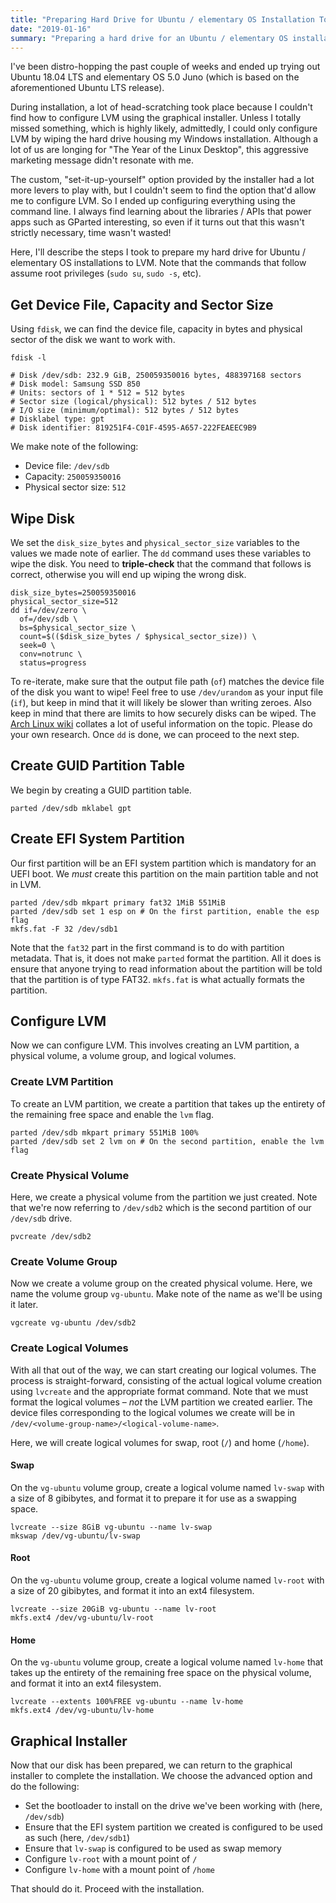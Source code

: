 ```yaml
---
title: "Preparing Hard Drive for Ubuntu / elementary OS Installation To LVM"
date: "2019-01-16"
summary: "Preparing a hard drive for an Ubuntu / elementary OS installation to LVM using the command line."
---
```


I've been distro-hopping the past couple of weeks and ended up trying out Ubuntu 18.04 LTS and elementary OS 5.0 Juno (which is based on the aforementioned Ubuntu LTS release).

During installation, a lot of head-scratching took place because I couldn't find how to configure LVM using the graphical installer.
Unless I totally missed something, which is highly likely, admittedly, I could only configure LVM by wiping the hard drive housing my Windows installation.
Although a lot of us are longing for "The Year of the Linux Desktop", this aggressive marketing message didn't resonate with me.

The custom, "set-it-up-yourself" option provided by the installer had a lot more levers to play with, but I couldn't seem to find the option that'd allow me to configure LVM.
So I ended up configuring everything using the command line.
I always find learning about the libraries / APIs that power apps such as GParted interesting, so even if it turns out that this wasn't strictly necessary, time wasn't wasted!

Here, I'll describe the steps I took to prepare my hard drive for Ubuntu / elementary OS installations to LVM.
Note that the commands that follow assume root privileges (`sudo su`, `sudo -s`, etc).

## Get Device File, Capacity and Sector Size

Using `fdisk`, we can find the device file, capacity in bytes and physical sector of the disk we want to work with.

```shell
fdisk -l

# Disk /dev/sdb: 232.9 GiB, 250059350016 bytes, 488397168 sectors
# Disk model: Samsung SSD 850
# Units: sectors of 1 * 512 = 512 bytes
# Sector size (logical/physical): 512 bytes / 512 bytes
# I/O size (minimum/optimal): 512 bytes / 512 bytes
# Disklabel type: gpt
# Disk identifier: 819251F4-C01F-4595-A657-222FEAEEC9B9
```

We make note of the following:

* Device file: `/dev/sdb`
* Capacity: `250059350016`
* Physical sector size: `512`

## Wipe Disk

We set the `disk_size_bytes` and `physical_sector_size` variables to the values we made note of earlier.
The `dd` command uses these variables to wipe the disk.
You need to __triple-check__ that the command that follows is correct, otherwise you will end up wiping the wrong disk.

```shell
disk_size_bytes=250059350016
physical_sector_size=512
dd if=/dev/zero \
  of=/dev/sdb \
  bs=$physical_sector_size \
  count=$(($disk_size_bytes / $physical_sector_size)) \
  seek=0 \
  conv=notrunc \
  status=progress
```

To re-iterate, make sure that the output file path (`of`) matches the device file of the disk you want to wipe!
Feel free to use `/dev/urandom` as your input file (`if`), but keep in mind that it will likely be slower than writing zeroes.
Also keep in mind that there are limits to how securely disks can be wiped.
The [Arch Linux wiki](https://wiki.archlinux.org/index.php/Securely_wipe_disk#Data_remanence) collates a lot of useful information on the topic.
Please do your own research.
Once `dd` is done, we can proceed to the next step.

## Create GUID Partition Table

We begin by creating a GUID partition table.

```shell
parted /dev/sdb mklabel gpt
```

## Create EFI System Partition

Our first partition will be an EFI system partition which is mandatory for an UEFI boot.
We _must_ create this partition on the main partition table and not in LVM.

```shell
parted /dev/sdb mkpart primary fat32 1MiB 551MiB
parted /dev/sdb set 1 esp on # On the first partition, enable the esp flag
mkfs.fat -F 32 /dev/sdb1
```

Note that the `fat32` part in the first command is to do with partition metadata.
That is, it does not make `parted` format the partition.
All it does is ensure that anyone trying to read information about the partition will be told that the partition is of type FAT32.
`mkfs.fat` is what actually formats the partition.


## Configure LVM

Now we can configure LVM.
This involves creating an LVM partition, a physical volume, a volume group, and logical volumes.

### Create LVM Partition

To create an LVM partition, we create a partition that takes up the entirety of the remaining free space and enable the `lvm` flag.

```shell
parted /dev/sdb mkpart primary 551MiB 100%
parted /dev/sdb set 2 lvm on # On the second partition, enable the lvm flag
```

### Create Physical Volume

Here, we create a physical volume from the partition we just created.
Note that we're now referring to `/dev/sdb2` which is the second partition of our `/dev/sdb` drive.

```shell
pvcreate /dev/sdb2
```

### Create Volume Group

Now we create a volume group on the created physical volume.
Here, we name the volume group `vg-ubuntu`.
Make note of the name as we'll be using it later.

```shell
vgcreate vg-ubuntu /dev/sdb2
```

### Create Logical Volumes

With all that out of the way, we can start creating our logical volumes.
The process is straight-forward, consisting of the actual logical volume creation using `lvcreate` and the appropriate format command.
Note that we must format the logical volumes – _not_ the LVM partition we created earlier.
The device files corresponding to the logical volumes we create will be in `/dev/<volume-group-name>/<logical-volume-name>`.

Here, we will create logical volumes for swap, root (`/`) and home (`/home`).

#### Swap

On the `vg-ubuntu` volume group, create a logical volume named `lv-swap` with a size of 8 gibibytes, and format it to prepare it for use as a swapping space.

```shell
lvcreate --size 8GiB vg-ubuntu --name lv-swap
mkswap /dev/vg-ubuntu/lv-swap
```

#### Root

On the `vg-ubuntu` volume group, create a logical volume named `lv-root` with a size of 20 gibibytes, and format it into an ext4 filesystem.

```shell
lvcreate --size 20GiB vg-ubuntu --name lv-root
mkfs.ext4 /dev/vg-ubuntu/lv-root
```

#### Home

On the `vg-ubuntu` volume group, create a logical volume named `lv-home` that takes up the entirety of the remaining free space on the physical volume, and format it into an ext4 filesystem.

```shell
lvcreate --extents 100%FREE vg-ubuntu --name lv-home
mkfs.ext4 /dev/vg-ubuntu/lv-home
```

## Graphical Installer

Now that our disk has been prepared, we can return to the graphical installer to complete the installation.
We choose the advanced option and do the following:

* Set the bootloader to install on the drive we've been working with (here, `/dev/sdb`)
* Ensure that the EFI system partition we created is configured to be used as such (here, `/dev/sdb1`)
* Ensure that `lv-swap` is configured to be used as swap memory
* Configure `lv-root` with a mount point of `/`
* Configure `lv-home` with a mount point of `/home`

That should do it.
Proceed with the installation.
